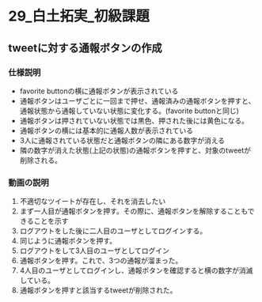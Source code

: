 # 29_白土拓実_初級課題
## tweetに対する通報ボタンの作成

### 仕様説明
- favorite buttonの横に通報ボタンが表示されている
- 通報ボタンはユーザごとに一回まで押せ、通報済みの通報ボタンを押すと、通報状態から通報していない状態に変化する。(favorite buttonと同じ)
- 通報ボタンは押されていない状態では黒色、押された後には黄色になる。
- 通報ボタンの横には基本的に通報人数が表示されている
- 3人に通報されている状態だと通報ボタンの隣にある数字が消える
- 隣の数字が消えた状態(上記の状態)の通報ボタンを押すと、対象のtweetが削除される。

### 動画の説明
1. 不適切なツイートが存在し、それを消去したい
2. まず一人目が通報ボタンを押す。その際に、通報ボタンを解除することもできることを示す
3. ログアウトをした後に二人目のユーザとしてログインする。
4. 同じように通報ボタンを押す。
5. ログアウトをして3人目のユーザとしてログイン
6. 通報ボタンを押す。これで、3つの通報が溜まった。
7. 4人目のユーザとしてログインし、通報ボタンを確認すると横の数字が消滅している。
8. 通報ボタンを押すと該当するtweetが削除された。